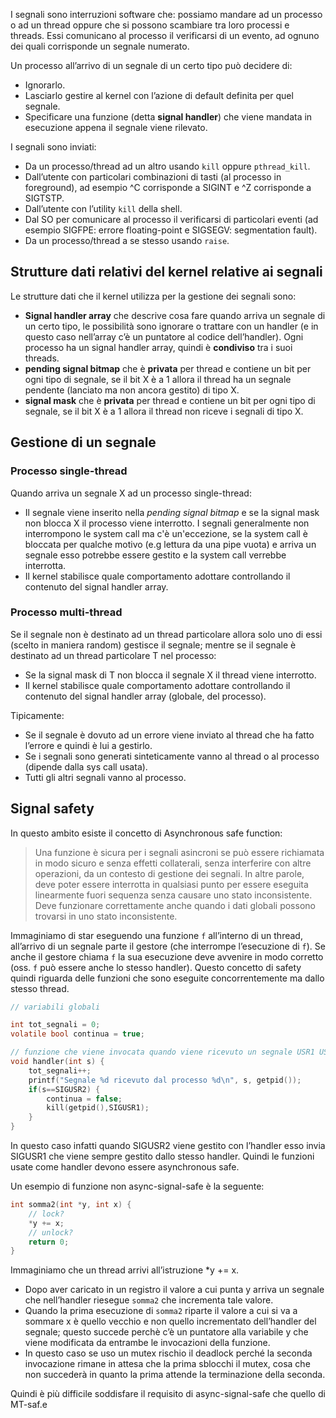 I segnali sono interruzioni software che: possiamo mandare ad un processo o ad un thread oppure che si possono scambiare tra loro processi e threads. Essi comunicano al processo il verificarsi di un evento, ad ognuno dei quali corrisponde un segnale numerato.

Un processo all’arrivo di un segnale di un certo tipo può decidere di:
- Ignorarlo.
- Lasciarlo gestire al kernel con l’azione di default definita per quel segnale.
- Specificare una funzione (detta **signal handler**) che viene mandata in esecuzione appena il segnale viene rilevato.

I segnali sono inviati:
- Da un processo/thread ad un altro usando `kill` oppure `pthread_kill`.
- Dall’utente con particolari combinazioni di tasti (al processo in foreground), ad esempio ^C corrisponde a SIGINT e ^Z corrisponde a SIGTSTP.
- Dall’utente con l’utility `kill` della shell.
- Dal SO per comunicare al processo il verificarsi di particolari eventi (ad esempio SIGFPE: errore floating-point e SIGSEGV: segmentation fault).
- Da un processo/thread a se stesso usando `raise`.

## Strutture dati relativi del kernel relative ai segnali
Le strutture dati che il kernel utilizza per la gestione dei segnali sono:
- **Signal handler array** che descrive cosa fare quando arriva un segnale di un certo tipo, le possibilità sono ignorare o trattare con un handler (e in questo caso nell’array c’è un puntatore al codice dell’handler). Ogni processo ha un signal handler array, quindi è **condiviso** tra i suoi threads.
- **pending signal bitmap** che è **privata** per thread e contiene un bit per ogni tipo di segnale, se il bit X è a 1 allora il thread ha un segnale pendente (lanciato ma non ancora gestito) di tipo X.
- **signal mask** che è **privata** per thread e contiene un bit per ogni tipo di segnale, se il bit X è a 1 allora il thread non riceve i segnali di tipo X.

## Gestione di un segnale
### Processo single-thread
Quando arriva un segnale X ad un processo single-thread:
- Il segnale viene inserito nella *pending signal bitmap* e se la signal mask non blocca X il processo viene interrotto. I segnali generalmente non interrompono le system call ma c'è un'eccezione, se la system call è bloccata per qualche motivo (e.g lettura da una pipe vuota) e arriva un segnale esso potrebbe essere gestito e la system call verrebbe interrotta.
- Il kernel stabilisce quale comportamento adottare controllando il contenuto del signal handler array.

### Processo multi-thread
Se il segnale non è destinato ad un thread particolare allora solo uno di essi (scelto in maniera random) gestisce il segnale; mentre se il segnale è destinato ad un thread particolare T nel processo:
- Se la signal mask di T non blocca il segnale X il thread viene interrotto.
- Il kernel stabilisce quale comportamento adottare controllando il contenuto del signal handler array (globale, del processo).

Tipicamente: 
- Se il segnale è dovuto ad un errore viene inviato al thread che ha fatto l’errore e quindi è lui a gestirlo.
-  Se i segnali sono generati sinteticamente vanno al thread o al processo (dipende dalla sys call usata).
- Tutti gli altri segnali vanno al processo.

## Signal safety
In questo ambito esiste il concetto di Asynchronous safe function: 
> Una funzione è sicura per i segnali asincroni se può essere richiamata in modo sicuro e senza 
> effetti collaterali, senza interferire con altre operazioni, da un contesto di gestione dei segnali. 
> In altre parole, deve poter essere interrotta in qualsiasi punto per essere eseguita linearmente 
> fuori sequenza senza causare uno stato inconsistente. Deve funzionare correttamente anche 
> quando i dati globali possono trovarsi in uno stato inconsistente.

Immaginiamo di star eseguendo una funzione `f` all’interno di un thread, all’arrivo di un segnale parte il gestore (che interrompe l’esecuzione di `f`). Se anche il gestore chiama `f` la sua esecuzione deve avvenire in modo corretto (oss. `f` può essere anche lo stesso handler). Questo concetto di safety quindi riguarda delle funzioni che sono eseguite concorrentemente ma dallo stesso thread.
```c
// variabili globali

int tot_segnali = 0;  
volatile bool continua = true;

// funzione che viene invocata quando viene ricevuto un segnale USR1 USR2 o INT (Control-C)
void handler(int s) {
	tot_segnali++;
	printf("Segnale %d ricevuto dal processo %d\n", s, getpid());
	if(s==SIGUSR2) { 
		continua = false;
		kill(getpid(),SIGUSR1);
	}
}
```
In questo caso infatti quando SIGUSR2 viene gestito con l’handler esso invia SIGUSR1 che viene sempre gestito dallo stesso handler. Quindi le funzioni usate come handler devono essere asynchronous safe.

Un esempio di funzione non async-signal-safe è la seguente:
```c
int somma2(int *y, int x) {
	// lock?
	*y += x;
	// unlock?
	return 0; 
}
```
Immaginiamo che un thread arrivi all’istruzione *y += x.
- Dopo aver caricato in un registro il valore a cui punta y arriva un segnale che nell’handler riesegue `somma2` che incrementa tale valore. 
- Quando la prima esecuzione di `somma2` riparte il valore a cui si va a sommare x è quello vecchio e non quello incrementato dell’handler del segnale; questo succede perchè c’è un puntatore alla variabile y che viene modificata da entrambe le invocazioni della funzione. 
- In questo caso se uso un mutex rischio il deadlock perché la seconda invocazione rimane in attesa che la prima sblocchi il mutex, cosa che non succederà in quanto la prima attende la terminazione della seconda. 

Quindi è più difficile soddisfare il requisito di async-signal-safe che quello di MT-saf.e